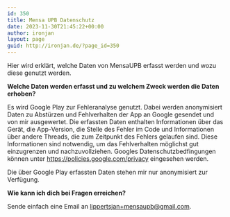 ```yaml
---
id: 350
title: Mensa UPB Datenschutz
date: 2023-11-30T21:45:22+00:00
author: ironjan
layout: page
guid: http://ironjan.de/?page_id=350
---
```

Hier wird erklärt, welche Daten von MensaUPB erfasst werden und wozu diese genutzt werden.

**Welche Daten werden erfasst und zu welchem Zweck werden die Daten erhoben?**

Es wird Google Play zur Fehleranalyse genutzt. Dabei werden anonymisiert Daten 
zu Abstürzen und Fehlverhalten der App an Google gesendet und von mir ausgewertet. Die erfassten 
Daten enthalten Informationen über das Gerät, die App-Version, die Stelle des Fehler im Code und 
Informationen über andere Threads, die zum Zeitpunkt des Fehlers gelaufen sind. Diese Informationen
sind notwendig, um das Fehlverhalten möglichst gut einzugrenzen und nachzuvollziehen. Googles 
Datenschutzbedfingungen können unter https://policies.google.com/privacy eingesehen werden.

Die über Google Play erfassten Daten stehen mir nur anonymisiert zur Verfügung.

**Wie kann ich dich bei Fragen erreichen?**

Sende einfach eine Email an [lippertsjan+mensaupb@gmail.com](mailto:lippertsjan+mensaupb@gmail.com "Email senden").
